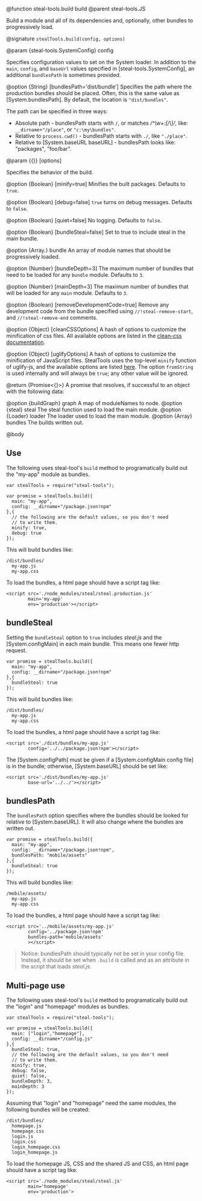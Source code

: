 @function steal-tools.build build
@parent steal-tools.JS 

Build a module and all of its dependencies and, optionally, other bundles to progressively load.

@signature `stealTools.build(config, options)`

@param {steal-tools.SystemConfig} config

Specifies configuration values to set on the System loader.  In addition to the `main`, `config`, and `baseUrl` values 
specified in [steal-tools.SystemConfig], an additional `bundlesPath` is sometimes provided.


  @option {String} [bundlesPath='dist/bundle']  Specifies the path where the production bundles should be 
  placed. Often, this is the same value as [System.bundlesPath]. By default, the location is `"dist/bundles"`.

  The path can be specified in three ways:

 - Absolute path - bundlesPath starts with `/`, or matches _/^\w+:[\/\\]/_, like:  `__dirname+"/place"`, or `"c:\my\bundles"`.
 - Relative to `process.cwd()` - bundlesPath starts with `./`, like `"./place"`.
 - Relative to [System.baseURL baseURL] - bundlesPath looks like: "packages", "foo/bar".
 
  
@param {{}} [options]

Specifies the behavior of the build.

  @option {Boolean} [minify=true] Minifies the built packages.  Defaults to `true`.
  
  @option {Boolean} [debug=false] `true` turns on debug messages. Defaults to `false`.
  
  @option {Boolean} [quiet=false] No logging.  Defaults to `false`.
  
  @option {Boolean} [bundleSteal=false] Set to true to include steal in the main bundle.
  
  @option {Array.<moduleName>} bundle An array of module names that should be
  progressively loaded.
  
  @option {Number} [bundleDepth=3] The maximum number of bundles that need to be loaded
  for any `bundle` module. Defaults to `3`.
  
  @option {Number} [mainDepth=3] The maximum number of bundles that will be loaded for any `main`
  module. Defaults to `3`.
  
  @option {Boolean} [removeDevelopmentCode=true] Remove any development code from the bundle specified 
  using `//!steal-remove-start`, and `//!steal-remove-end` comments.
  
  @option {Object} [cleanCSSOptions] A hash of options to customize the minification of css files. 
  All available options are listed in the [clean-css documentation](https://github.com/jakubpawlowicz/clean-css#how-to-use-clean-css-programmatically).
  
  @option {Object} [uglifyOptions] A hash of options to customize the minification of JavaScript files. StealTools uses the 
  top-level `minify` function of uglify-js, and the available options are listed [here](https://github.com/mishoo/UglifyJS2#the-simple-way).
  The option `fromString` is used internally and will always be `true`; any other value will be ignored.

@return {Promise<{}>} A promise that resolves, if successful to an object with the following data:

  @option {buildGraph} graph A map of moduleNames to node.
  @option {steal} steal The steal function used to load the main module.
  @option {Loader} loader The loader used to load the main module.
  @option {Array} bundles The builds written out.

@body

## Use

The following uses steal-tool's `build` method to programatically build out the "my-app"
module as bundles.    

    var stealTools = require("steal-tools");
    
    var promise = stealTools.build({
      main: "my-app",
      config: __dirname+"/package.json!npm"
    },{
      // the following are the default values, so you don't need
      // to write them.
      minify: true,
      debug: true
    });

This will build bundles like:

    /dist/bundles/
      my-app.js
      my-app.css

To load the bundles, a html page should have a script tag like:

```
<script src='./node_modules/steal/steal.production.js' 
        main='my-app'
        env='production'></script>
```

## bundleSteal

Setting the `bundleSteal` option to `true` includes _steal.js_ and the [System.configMain] in each
main bundle.  This means one fewer http request.  

    var promise = stealTools.build({
      main: "my-app",
      config: __dirname+"/package.json!npm"
    },{
      bundleSteal: true
    });

This will build bundles like:

    /dist/bundles/
      my-app.js
      my-app.css

To load the bundles, a html page should have a script tag like:

```
<script src='./dist/bundles/my-app.js' 
        config='../../package.json!npm'></script>
```

The [System.configPath] must be given if a [System.configMain config file] is in the bundle;
otherwise, [System.baseURL] should be set like:

```
<script src='./dist/bundles/my-app.js' 
        base-url='../../'></script>
```


## bundlesPath

The `bundlesPath` option specifies where the bundles should be looked for
relative to [System.baseURL].  It will also change where the bundles are written out.

    var promise = stealTools.build({
      main: "my-app",
      config: __dirname+"/package.json!npm",
      bundlesPath: "mobile/assets"
    },{
      bundleSteal: true
    });

This will build bundles like:

    /mobile/assets/
      my-app.js
      my-app.css

To load the bundles, a html page should have a script tag like:

```
<script src='../mobile/assets/my-app.js' 
        config='../package.json!npm'
        bundles-path='mobile/assets'
        ></script>
```

> Notice: bundlesPath should typically not be set in your
config file. Instead, it should be set when `.build` is called
and as an attribute in the script that loads _steal.js_.

## Multi-page use

The following uses steal-tool's `build` method to programatically build out the "login" and "homepage"
modules as bundles.    

    var stealTools = require("steal-tools");
    
    var promise = stealTools.build({
      main: ["login","homepage"],
      config: __dirname+"/config.js"
    },{
      bundleSteal: true,
      // the following are the default values, so you don't need
      // to write them.
      minify: true,
      debug: false,
      quiet: false,
      bundleDepth: 3,
      mainDepth: 3
    });

Assuming that "login" and "homepage" need the same modules, the following bundles will be created:

    /dist/bundles/
      homepage.js
      homepage.css
      login.js
      login.css
      login_homepage.css
      login_homepage.js
      
To load the homepage JS, CSS and the shared JS and CSS, an html page should have a script tag like:

```
<script src='./node_modules/steal/steal.js' 
        main='homepage'
        env='production'>
```

